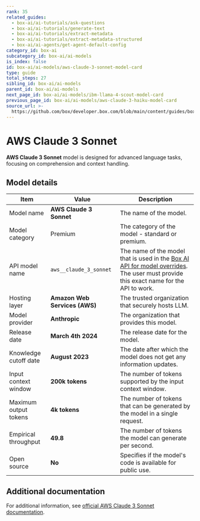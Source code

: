 ```yaml
---
rank: 35
related_guides:
  - box-ai/ai-tutorials/ask-questions
  - box-ai/ai-tutorials/generate-text
  - box-ai/ai-tutorials/extract-metadata
  - box-ai/ai-tutorials/extract-metadata-structured
  - box-ai/ai-agents/get-agent-default-config
category_id: box-ai
subcategory_id: box-ai/ai-models
is_index: false
id: box-ai/ai-models/aws-claude-3-sonnet-model-card
type: guide
total_steps: 27
sibling_id: box-ai/ai-models
parent_id: box-ai/ai-models
next_page_id: box-ai/ai-models/ibm-llama-4-scout-model-card
previous_page_id: box-ai/ai-models/aws-claude-3-haiku-model-card
source_url: >-
  https://github.com/box/developer.box.com/blob/main/content/guides/box-ai/ai-models/aws-claude-3-sonnet-model-card.md
---
```

# AWS Claude 3 Sonnet

**AWS Claude 3 Sonnet** model is designed for advanced language tasks, focusing on comprehension and context handling.

## Model details

| Item  | Value | Description |
|-----------|----------|----------|
|Model name|**AWS Claude 3 Sonnet**| The name of the model. |
| Model category | Premium | The category of the model - standard or premium. |
|API model name|`aws__claude_3_sonnet`| The name of the model that is used in the [Box AI API for model overrides][overrides]. The user must provide this exact name for the API to work. |
|Hosting layer|  **Amazon Web Services (AWS)** | The trusted organization that securely hosts LLM. |
|Model provider|**Anthropic**| The organization that provides this model. |
|Release date| **March 4th 2024** | The release date for the model.|
|Knowledge cutoff date| **August 2023**| The date after which the model does not get any information updates. |
|Input context window |**200k tokens**| The number of tokens supported by the input context window.|
|Maximum output tokens | **4k tokens** |The number of tokens that can be generated by the model in a single request.|
|Empirical throughput| **49.8** | The number of tokens the model can generate per second.|
|Open source | **No** | Specifies if the model's code is available for public use.|

## Additional documentation

For additional information, see [official AWS Claude 3 Sonnet documentation][aws-claude].

[aws-claude]: https://aws.amazon.com/bedrock/claude/
[overrides]: g://box-ai/ai-agents/ai-agent-overrides